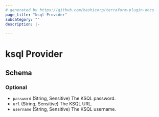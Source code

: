 ```yaml
---
# generated by https://github.com/hashicorp/terraform-plugin-docs
page_title: "ksql Provider"
subcategory: ""
description: |-
  
---
```


# ksql Provider





<!-- schema generated by tfplugindocs -->
## Schema

### Optional

- `password` (String, Sensitive) The KSQL password.
- `url` (String, Sensitive) The KSQL URL.
- `username` (String, Sensitive) The KSQL username.
